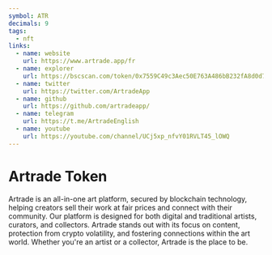 ```yaml
---
symbol: ATR
decimals: 9
tags:
  - nft
links:
  - name: website
    url: https://www.artrade.app/fr
  - name: explorer
    url: https://bscscan.com/token/0x7559C49c3Aec50E763A486bB232fA8d0d76078e4
  - name: twitter
    url: https://twitter.com/ArtradeApp
  - name: github
    url: https://github.com/artradeapp/
  - name: telegram
    url: https://t.me/ArtradeEnglish
  - name: youtube
    url: https://youtube.com/channel/UCj5xp_nfvY01RVLT45_lOWQ
---
```


# Artrade Token

Artrade is an all-in-one art platform, secured by blockchain technology, helping creators sell their work at fair prices and connect with their community. Our platform is designed for both digital and traditional artists, curators, and collectors. Artrade stands out with its focus on content, protection from crypto volatility, and fostering connections within the art world. Whether you're an artist or a collector, Artrade is the place to be.
